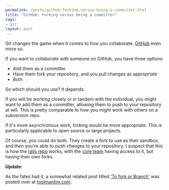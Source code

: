 ```yaml
--- 
permalink: /posts/github-forking-versus-being-a-committer.html
title: "GitHub: Forking versus being a committer"
tags: 
- git
layout: post
---
```

Git changes the game when it comes to how you collaborate. [GitHub](http://github.com) even more so.

If you want to collaborate with someone on GitHub, you have three options:

 * Add them as a committer
 * Have them fork your repository, and you pull changes as appropriate
 * Both

So which should you use? It depends.

If you will be working closely or in tandem with the individual, you might want to add them as a committer, allowing them to push to your repository at will. This is pretty comparable to how you might work with others on a subversion repo.

If it's more asynchronous work, forking would be more appropriate. This is particularly applicable to open source or large projects.

Of course, you could do both. They create a fork to use as their sandbox, and then you're able to push changes to your repository. I suspect that this is how the [rails repo](http://github.com/rails/rails/tree/master) works, with the [core team](http://github.com/rails/rails/wikis/the-core-team) having access to it, but having their own forks.


__Update:__

As the fates had it, a somewhat related post titled ['To fork or Branch'](http://toolmantim.com/article/2008/4/17/to_fork_or_branch) was posted over at [toolmantim.com](http://toolmantim.com/).
